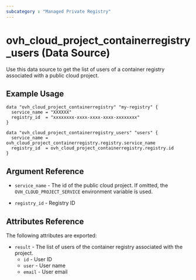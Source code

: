 ```yaml
---
subcategory : "Managed Private Registry"
---
```


# ovh_cloud_project_containerregistry_users (Data Source)

Use this data source to get the list of users of a container registry associated with a public cloud project.

## Example Usage

```hcl
data "ovh_cloud_project_containerregistry" "my-registry" {
  service_name = "XXXXXX"
  registry_id  = "xxxxxxxx-xxxx-xxxx-xxxx-xxxxxxxx"
}

data "ovh_cloud_project_containerregistry_users" "users" {
  service_name = ovh_cloud_project_containerregistry.registry.service_name
  registry_id  = ovh_cloud_project_containerregistry.registry.id
}
```

## Argument Reference


* `service_name` - The id of the public cloud project. If omitted,
    the `OVH_CLOUD_PROJECT_SERVICE` environment variable is used. 

* `registry_id` - Registry ID

## Attributes Reference

The following attributes are exported:

* `result` - The list of users of the container registry associated with the project.
   * `id` - User ID
   * `user` - User name
   * `email` - User email
